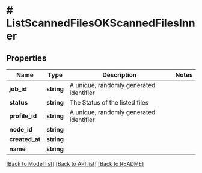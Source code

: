 # # ListScannedFilesOKScannedFilesInner

## Properties

Name | Type | Description | Notes
------------ | ------------- | ------------- | -------------
**job_id** | **string** | A unique, randomly generated identifier |
**status** | **string** | The Status of the listed files |
**profile_id** | **string** | A unique, randomly generated identifier |
**node_id** | **string** |  |
**created_at** | **string** |  |
**name** | **string** |  |

[[Back to Model list]](../../README.md#models) [[Back to API list]](../../README.md#endpoints) [[Back to README]](../../README.md)
